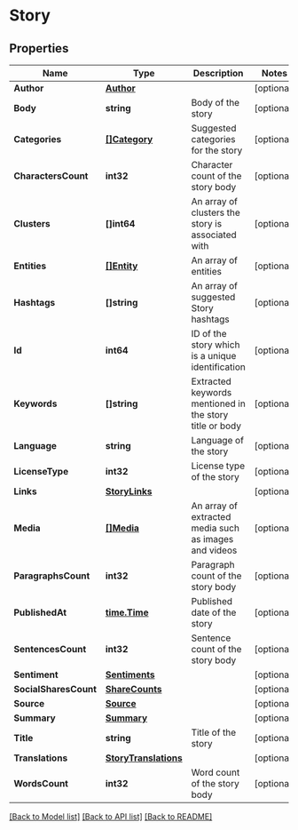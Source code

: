 # Story

## Properties

Name | Type | Description | Notes
------------ | ------------- | ------------- | -------------
**Author** | [**Author**](Author.md) |  | [optional] 
**Body** | **string** | Body of the story | [optional] 
**Categories** | [**[]Category**](Category.md) | Suggested categories for the story | [optional] 
**CharactersCount** | **int32** | Character count of the story body | [optional] 
**Clusters** | **[]int64** | An array of clusters the story is associated with | [optional] 
**Entities** | [**[]Entity**](Entity.md) | An array of entities | [optional] 
**Hashtags** | **[]string** | An array of suggested Story hashtags | [optional] 
**Id** | **int64** | ID of the story which is a unique identification | [optional] 
**Keywords** | **[]string** | Extracted keywords mentioned in the story title or body | [optional] 
**Language** | **string** | Language of the story | [optional] 
**LicenseType** | **int32** | License type of the story | [optional] 
**Links** | [**StoryLinks**](StoryLinks.md) |  | [optional] 
**Media** | [**[]Media**](Media.md) | An array of extracted media such as images and videos | [optional] 
**ParagraphsCount** | **int32** | Paragraph count of the story body | [optional] 
**PublishedAt** | [**time.Time**](time.Time.md) | Published date of the story | [optional] 
**SentencesCount** | **int32** | Sentence count of the story body | [optional] 
**Sentiment** | [**Sentiments**](Sentiments.md) |  | [optional] 
**SocialSharesCount** | [**ShareCounts**](ShareCounts.md) |  | [optional] 
**Source** | [**Source**](Source.md) |  | [optional] 
**Summary** | [**Summary**](Summary.md) |  | [optional] 
**Title** | **string** | Title of the story | [optional] 
**Translations** | [**StoryTranslations**](StoryTranslations.md) |  | [optional] 
**WordsCount** | **int32** | Word count of the story body | [optional] 

[[Back to Model list]](../README.md#documentation-for-models) [[Back to API list]](../README.md#documentation-for-api-endpoints) [[Back to README]](../README.md)


